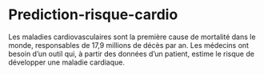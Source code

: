 # Prediction-risque-cardio
Les maladies cardiovasculaires sont la première cause de mortalité dans le monde, responsables de 17,9 millions de décès par an.  Les médecins ont besoin d’un outil qui, à partir des données d’un patient, estime le risque de développer une maladie cardiaque.
